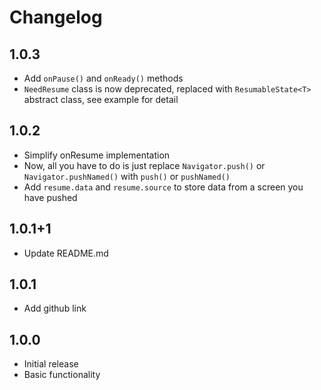 # Changelog

## 1.0.3

* Add `onPause()` and `onReady()` methods
* `NeedResume` class is now deprecated, replaced with `ResumableState<T>` abstract class, see example for detail

## 1.0.2

* Simplify onResume implementation
* Now, all you have to do is just replace `Navigator.push()` or `Navigator.pushNamed()` with `push()` or `pushNamed()`
* Add `resume.data` and `resume.source` to store data from a screen you have pushed

## 1.0.1+1

* Update README.md

## 1.0.1

* Add github link

## 1.0.0

* Initial release
* Basic functionality
